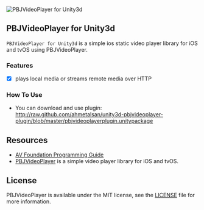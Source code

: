 ![PBJVideoPlayer for Unity3d](https://raw.github.com/piemonte/PBJVideoPlayer/master/PBJVideoPlayer.gif)

## PBJVideoPlayer for Unity3d
`PBJVideoPlayer for Unity3d` is a simple ios static video player library for iOS and tvOS using PBJVideoPlayer.

### Features
- [x] plays local media or streams remote media over HTTP

### How To Use

- You can download and use plugin: http://raw.github.com/ahmetalsan/unity3d-pbjvideoplayer-plugin/blob/master/pbjvideoplayerplugin.unitypackage

## Resources

* [AV Foundation Programming Guide](https://developer.apple.com/library/ios/documentation/AudioVideo/Conceptual/AVFoundationPG/Articles/00_Introduction.html)
* [PBJVideoPlayer](https://github.com/piemonte/PBJVideoPlayer) is a simple video player library for iOS and tvOS.

## License

PBJVideoPlayer is available under the MIT license, see the [LICENSE](https://github.com/piemonte/PBJVideoPlayer/blob/master/LICENSE) file for more information.
